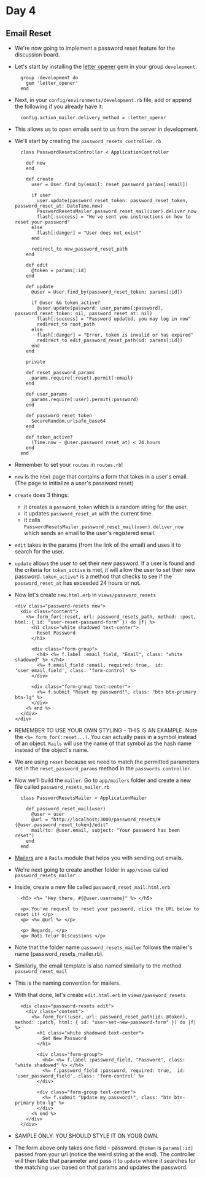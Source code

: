 # Day 4

## Email Reset

- We're now going to implement a password reset feature for the discussion board.

- Let's start by installing the [letter opener](https://github.com/ryanb/letter_opener) gem in your group `development`.

  ```
    group :development do
      gem 'letter_opener'
    end
  ```

- Next, in your `config/environments/development.rb` file, add or append the following if you already have it:

  ```
    config.action_mailer.delivery_method = :letter_opener
  ```

- This allows us to open emails sent to us from the server in development.

- We'll start by creating the `password_resets_controller.rb`

  ```
    class PasswordResetsController < ApplicationController

      def new
      end

      def create
        user = User.find_by(email: reset_password_params[:email])

        if user
          user.update(password_reset_token: password_reset_token, password_reset_at: DateTime.now)
          PasswordResetsMailer.password_reset_mail(user).deliver_now
          flash[:success] = "We've sent you instructions on how to reset your password"
        else
          flash[:danger] = "User does not exist"
        end

        redirect_to new_password_reset_path
      end

      def edit
        @token = params[:id]
      end

      def update
        @user = User.find_by(password_reset_token: params[:id])

        if @user && token_active?
          @user.update(password: user_params[:password], password_reset_token: nil, password_reset_at: nil)
          flash[:success] = "Password updated, you may log in now"
          redirect_to root_path
        else
          flash[:danger] = "Error, token is invalid or has expired"
          redirect_to edit_password_reset_path(id: params[:id])
        end
      end

      private

      def reset_password_params
        params.require(:reset).permit(:email)
      end

      def user_params
        params.require(:user).permit(:password)
      end

      def password_reset_token
        SecureRandom.urlsafe_base64
      end

      def token_active?
        (Time.now - @user.password_reset_at) < 24.hours
      end
    end
  ```

- Remember to set your `routes` in `routes.rb`!

- `new` is the `html` page that contains a form that takes in a user's email. (The page to initialize a user's password reset)

- `create` does 3 things:
  - it creates a `password_token` which is a random string for the user.
  - it updates `password_reset_at` with the current time.
  - it calls `PasswordResetsMailer.password_reset_mail(user).deliver_now` which sends an email to the user's registered email.

- `edit` takes in the params (from the link of the email) and uses it to search for the user.

- `update` allows the user to set their new password. If a user is found and the criteria for `token_active` is met, it will allow the user to set
their new password. `token_active?` is a method that checks to see if the `password_reset_at` has exceeded 24 hours or not.

- Now let's create `new.html.erb` in `views/password_resets`

  ```
  <div class="password-resets new">
    <div class="content">
      <%= form_for(:reset, url: password_resets_path, method: :post, html: { id: "user-reset-password-form" }) do |f| %>
        <h1 class="white shadowed text-center">
          Reset Password
        </h1>

        <div class="form-group">
          <h4> <%= f.label :email_field, "Email", class: "white shadowed" %> </h4>
          <%= f.email_field :email, required: true,  id: 'user_email_field', class: 'form-control' %>
        </div>

        <div class="form-group text-center">
          <%= f.submit "Reset my password!", class: "btn btn-primary btn-lg" %>
        </div>
      <% end %>
    </div>
  </div>
  ```

- REMEMBER TO USE YOUR OWN STYLING - THIS IS AN EXAMPLE. Note the `<%= form_for(:reset...)`. You can actually pass in a symbol instead of an object. `Rails` will use the name of that symbol
as the hash name instead of the object's name.

- We are using `reset` because we need to match the permitted parameters set in the `reset_password_params` method in the `passwords controller`.

- Now we'll build the `mailer`. Go to `app/mailers` folder and create a new file called `password_resets_mailer.rb`

  ```
    class PasswordResetsMailer < ApplicationMailer

      def password_reset_mail(user)
        @user = user
        @url = "http://localhost:3000/password_resets/#{@user.password_reset_token}/edit"
        mail(to: @user.email, subject: "Your password has been reset")
      end
    end
  ```

- [Mailers](http://guides.rubyonrails.org/action_mailer_basics.html) are a `Rails` module that helps you with sending out emails.

- We're next going to create another folder in `app/views` called `password_resets_mailer`

- Inside, create a new file called `password_reset_mail.html.erb`

  ```
    <h5> <%= "Hey there, #{@user.username}" %> </h5>

    <p> You've request to reset your password, click the URL below to reset it! </p>
    <p> <%= @url %> </p>

    <p> Regards, </p>
    <p> Roti Telur Discussions </p>
  ```

- Note that the folder name `password_resets_mailer` follows the mailer's name (password_resets_mailer.rb).

- Similarly, the email template is also named similarly to the method `password_reset_mail`

- This is the naming convention for mailers.

- With that done, let's create `edit.html.erb` in `views/password_resets`

  ```
    <div class="password-resets edit">
      <div class="content">
        <%= form_for(:user, url: password_reset_path(id: @token), method: :patch, html: { id: "user-set-new-password-form" }) do |f| %>
          <h1 class="white shadowed text-center">
            Set New Password
          </h1>

          <div class="form-group">
            <h4> <%= f.label :password_field, "Password", class: "white shadowed" %> </h4>
            <%= f.password_field :password, required: true,  id: 'user_password_field', class: 'form-control' %>
          </div>

          <div class="form-group text-center">
            <%= f.submit "Update my password!", class: "btn btn-primary btn-lg" %>
          </div>
        <% end %>
      </div>
    </div>
  ```

- SAMPLE ONLY: YOU SHOULD STYLE IT ON YOUR OWN.

- The form above only takes one field - password. `@token` is `params[:id]` passed from your url (notice the weird string at the end). The controller will then take
that parameter and pass it to `update` where it searches for the matching `user` based on that params and updates the password.
